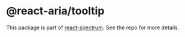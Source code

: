 # @react-aria/tooltip

This package is part of [react-spectrum](https://gitlab.com/watheia/spectrum). See the repo for more details.
